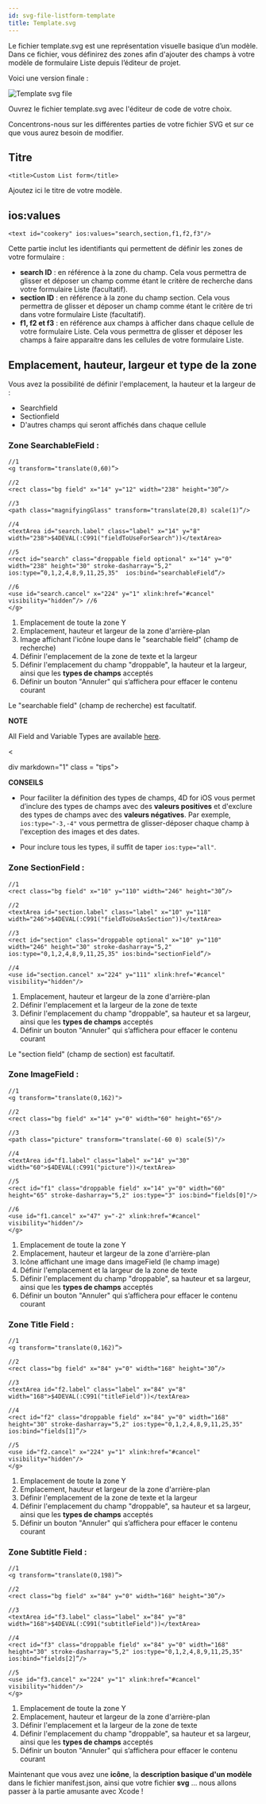 ```yaml
---
id: svg-file-listform-template
title: Template.svg
---
```

Le fichier template.svg est une représentation visuelle basique d’un modèle. Dans ce fichier, vous définirez des zones afin d'ajouter des champs à votre modèle de formulaire Liste depuis l’éditeur de projet.

Voici une version finale :

![Template svg file](assets/custom-listform/template-svg-file.png)

Ouvrez le fichier template.svg avec l'éditeur de code de votre choix.

Concentrons-nous sur les différentes parties de votre fichier SVG et sur ce que vous aurez besoin de modifier.

## Titre

    <title>Custom List form</title>
    

Ajoutez ici le titre de votre modèle.

## ios:values

    <text id="cookery" ios:values="search,section,f1,f2,f3"/>
    

Cette partie inclut les identifiants qui permettent de définir les zones de votre formulaire :

* **search ID** : en référence à la zone du champ. Cela vous permettra de glisser et déposer un champ comme étant le critère de recherche dans votre formulaire Liste (facultatif).
* **section ID** : en référence à la zone du champ section. Cela vous permettra de glisser et déposer un champ comme étant le critère de tri dans votre formulaire Liste (facultatif).
* **f1, f2 et f3** : en référence aux champs à afficher dans chaque cellule de votre formulaire Liste. Cela vous permettra de glisser et déposer les champs à faire apparaitre dans les cellules de votre formulaire Liste.

## Emplacement, hauteur, largeur et type de la zone

Vous avez la possibilité de définir l'emplacement, la hauteur et la largeur de :

* Searchfield
* Sectionfield
* D'autres champs qui seront affichés dans chaque cellule

### Zone SearchableField :

    //1
    <g transform="translate(0,60)”>
    
    //2
    <rect class="bg field" x="14" y="12" width="238" height="30”/> 
    
    //3
    <path class="magnifyingGlass" transform="translate(20,8) scale(1)”/>
    
    //4
    <textArea id="search.label" class="label" x="14" y="8" width="238">$4DEVAL(:C991("fieldToUseForSearch"))</textArea>
    
    //5
    <rect id="search" class="droppable field optional" x="14" y="0" width="238" height="30" stroke-dasharray="5,2" ios:type=“0,1,2,4,8,9,11,25,35"  ios:bind="searchableField”/> 
    
    //6
    <use id="search.cancel" x="224" y="1" xlink:href="#cancel" visibility="hidden”/> //6
    </g>
    

1. Emplacement de toute la zone Y
2. Emplacement, hauteur et largeur de la zone d'arrière-plan
3. Image affichant l'icône loupe dans le "searchable field" (champ de recherche)
4. Définir l'emplacement de la zone de texte et la largeur 
5. Définir l'emplacement du champ "droppable", la hauteur et la largeur, ainsi que les **types de champs** acceptés
6. Définir un bouton "Annuler" qui s’affichera pour effacer le contenu courant

Le "searchable field" (champ de recherche) est facultatif.<div class = "tips"> 

**NOTE**

All Field and Variable Types are available [here](http://doc.4d.com/4Dv17/4D/17/Field-and-Variable-Types.302-3729410.en.html).</div> 

<

div markdown="1" class = "tips">

**CONSEILS**

* Pour faciliter la définition des types de champs, 4D for iOS vous permet d’inclure des types de champs avec des **valeurs positives** et d'exclure des types de champs avec des **valeurs négatives**. Par exemple, ```ios:type="-3,-4"``` vous permettra de glisser-déposer chaque champ à l'exception des images et des dates.

* Pour inclure tous les types, il suffit de taper ```ios:type="all"```.

</div>

### Zone SectionField :

    //1
    <rect class="bg field" x="10" y="110" width="246" height="30”/>
    
    //2 
    <textArea id="section.label" class="label" x="10" y="118" width="246">$4DEVAL(:C991("fieldToUseAsSection"))</textArea>
    
    //3
    <rect id="section" class="droppable optional" x="10" y="110" width="246" height="30" stroke-dasharray="5,2" ios:type="0,1,2,4,8,9,11,25,35" ios:bind="sectionField”/>
    
    //4
    <use id="section.cancel" x="224" y="111" xlink:href="#cancel" visibility="hidden"/>
    

1. Emplacement, hauteur et largeur de la zone d'arrière-plan
2. Définir l'emplacement et la largeur de la zone de texte 
3. Définir l'emplacement du champ "droppable", sa hauteur et sa largeur, ainsi que les **types de champs** acceptés
4. Définir un bouton "Annuler" qui s’affichera pour effacer le contenu courant

Le "section field" (champ de section) est facultatif.

### Zone ImageField :

    //1
    <g transform="translate(0,162)">
    
    //2
    <rect class="bg field" x="14" y="0" width="60" height="65"/>
    
    //3
    <path class="picture" transform="translate(-60 0) scale(5)"/>
    
    //4
    <textArea id="f1.label" class="label" x="14" y="30" width="60">$4DEVAL(:C991("picture"))</textArea>
    
    //5
    <rect id="f1" class="droppable field" x="14" y="0" width="60" height="65" stroke-dasharray="5,2" ios:type="3" ios:bind="fields[0]"/>
    
    //6
    <use id="f1.cancel" x="47" y="-2" xlink:href="#cancel" visibility="hidden"/>
    </g>
    

1. Emplacement de toute la zone Y
2. Emplacement, hauteur et largeur de la zone d'arrière-plan
3. Icône affichant une image dans imageField (le champ image)
4. Définir l'emplacement et la largeur de la zone de texte 
5. Définir l'emplacement du champ "droppable", sa hauteur et sa largeur, ainsi que les **types de champs** acceptés
6. Définir un bouton "Annuler" qui s’affichera pour effacer le contenu courant

### Zone Title Field :

    //1
    <g transform="translate(0,162)”>
    
    //2
    <rect class="bg field" x="84" y="0" width="168" height="30”/>
    
    //3
    <textArea id="f2.label" class="label" x="84" y="8" width="168">$4DEVAL(:C991("titleField"))</textArea>
    
    //4
    <rect id="f2" class="droppable field" x="84" y="0" width="168" height="30" stroke-dasharray="5,2" ios:type="0,1,2,4,8,9,11,25,35" ios:bind="fields[1]”/>
    
    //5
    <use id="f2.cancel" x="224" y="1" xlink:href="#cancel" visibility="hidden"/>
    </g>
    

1. Emplacement de toute la zone Y
2. Emplacement, hauteur et largeur de la zone d'arrière-plan
3. Définir l'emplacement de la zone de texte et la largeur 
4. Définir l'emplacement du champ "droppable", sa hauteur et sa largeur, ainsi que les **types de champs** acceptés
5. Définir un bouton "Annuler" qui s’affichera pour effacer le contenu courant

### Zone Subtitle Field :

    //1
    <g transform="translate(0,198)”>
    
    //2
    <rect class="bg field" x="84" y="0" width="168" height="30”/>
    
    //3
    <textArea id="f3.label" class="label" x="84" y="8" width="168">$4DEVAL(:C991("subtitleField"))</textArea>
    
    //4
    <rect id="f3" class="droppable field" x="84" y="0" width="168" height="30" stroke-dasharray="5,2" ios:type="0,1,2,4,8,9,11,25,35" ios:bind="fields[2]”/>
    
    //5
    <use id="f3.cancel" x="224" y="1" xlink:href="#cancel" visibility="hidden"/>
    </g>
    

1. Emplacement de toute la zone Y
2. Emplacement, hauteur et largeur de la zone d'arrière-plan
3. Définir l'emplacement et la largeur de la zone de texte 
4. Définir l'emplacement du champ "droppable", sa hauteur et sa largeur, ainsi que les **types de champs** acceptés
5. Définir un bouton "Annuler" qui s’affichera pour effacer le contenu courant

Maintenant que vous avez une **icône**, la **description basique d'un modèle** dans le fichier manifest.json, ainsi que votre fichier **svg** ... nous allons passer à la partie amusante avec Xcode !